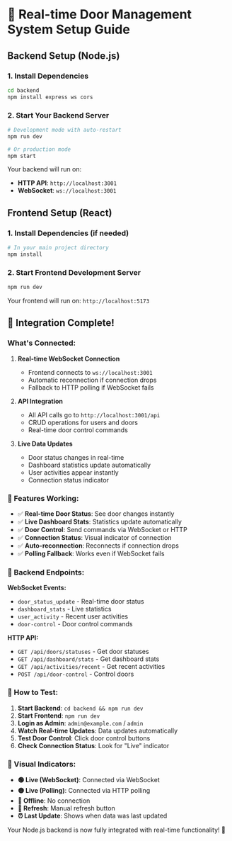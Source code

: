 # 🚀 Real-time Door Management System Setup Guide

## Backend Setup (Node.js)

### 1. Install Dependencies
```bash
cd backend
npm install express ws cors
```

### 2. Start Your Backend Server
```bash
# Development mode with auto-restart
npm run dev

# Or production mode
npm start
```

Your backend will run on:
- **HTTP API**: `http://localhost:3001`
- **WebSocket**: `ws://localhost:3001`

## Frontend Setup (React)

### 1. Install Dependencies (if needed)
```bash
# In your main project directory
npm install
```

### 2. Start Frontend Development Server
```bash
npm run dev
```

Your frontend will run on: `http://localhost:5173`

## 🔗 Integration Complete!

### What's Connected:

1. **Real-time WebSocket Connection**
   - Frontend connects to `ws://localhost:3001`
   - Automatic reconnection if connection drops
   - Fallback to HTTP polling if WebSocket fails

2. **API Integration**
   - All API calls go to `http://localhost:3001/api`
   - CRUD operations for users and doors
   - Real-time door control commands

3. **Live Data Updates**
   - Door status changes in real-time
   - Dashboard statistics update automatically
   - User activities appear instantly
   - Connection status indicator

### 🎯 Features Working:

- ✅ **Real-time Door Status**: See door changes instantly
- ✅ **Live Dashboard Stats**: Statistics update automatically
- ✅ **Door Control**: Send commands via WebSocket or HTTP
- ✅ **Connection Status**: Visual indicator of connection
- ✅ **Auto-reconnection**: Reconnects if connection drops
- ✅ **Polling Fallback**: Works even if WebSocket fails

### 🔧 Backend Endpoints:

**WebSocket Events:**
- `door_status_update` - Real-time door status
- `dashboard_stats` - Live statistics
- `user_activity` - Recent user activities
- `door-control` - Door control commands

**HTTP API:**
- `GET /api/doors/statuses` - Get door statuses
- `GET /api/dashboard/stats` - Get dashboard stats
- `GET /api/activities/recent` - Get recent activities
- `POST /api/door-control` - Control doors

### 🚀 How to Test:

1. **Start Backend**: `cd backend && npm run dev`
2. **Start Frontend**: `npm run dev`
3. **Login as Admin**: `admin@example.com` / `admin`
4. **Watch Real-time Updates**: Data updates automatically
5. **Test Door Control**: Click door control buttons
6. **Check Connection Status**: Look for "Live" indicator

### 🎨 Visual Indicators:

- **🟢 Live (WebSocket)**: Connected via WebSocket
- **🟡 Live (Polling)**: Connected via HTTP polling  
- **🔴 Offline**: No connection
- **🔄 Refresh**: Manual refresh button
- **⏰ Last Update**: Shows when data was last updated

Your Node.js backend is now fully integrated with real-time functionality! 🎉
